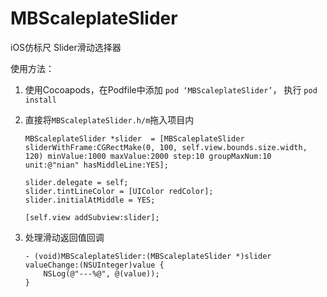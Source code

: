 # MBScaleplateSlider
iOS仿标尺 Slider滑动选择器
    
使用方法：

1. 使用Cocoapods，在Podfile中添加 `pod ‘MBScaleplateSlider’`， 执行 `pod install`  
2. 直接将`MBScaleplateSlider.h/m`拖入项目内    

    ```
    MBScaleplateSlider *slider  = [MBScaleplateSlider sliderWithFrame:CGRectMake(0, 100, self.view.bounds.size.width, 120) minValue:1000 maxValue:2000 step:10 groupMaxNum:10 unit:@"nian" hasMiddleLine:YES];
    
    slider.delegate = self;
    slider.tintLineColor = [UIColor redColor];
    slider.initialAtMiddle = YES;
        
    [self.view addSubview:slider];
    ```  

3. 处理滑动返回值回调

    ``` 
    - (void)MBScaleplateSlider:(MBScaleplateSlider *)slider valueChange:(NSUInteger)value {
        NSLog(@"---%@", @(value));  
    }
    ```



